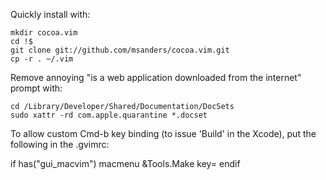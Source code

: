 Quickly install with:

	mkdir cocoa.vim
	cd !$
	git clone git://github.com/msanders/cocoa.vim.git
	cp -r . ~/.vim

Remove annoying "is a web application downloaded from the internet" prompt with:

	cd /Library/Developer/Shared/Documentation/DocSets
	sudo xattr -rd com.apple.quarantine *.docset

To allow custom Cmd-b key binding (to issue 'Build' in the Xcode), put the following in the .gvimrc:

if has("gui_macvim")
	macmenu &Tools.Make key=<nop>
endif